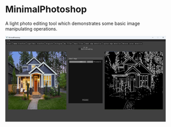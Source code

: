 # MinimalPhotoshop

A light photo editing tool which demonstrates some basic image manipulating operations.

![screenshot](screenshot.png)
